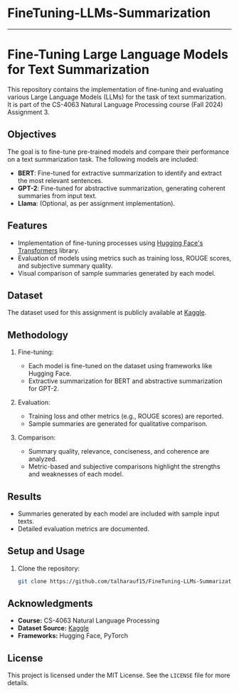 # FineTuning-LLMs-Summarization
---
# Fine-Tuning Large Language Models for Text Summarization

This repository contains the implementation of fine-tuning and evaluating various Large Language Models (LLMs) for the task of text summarization. It is part of the CS-4063 Natural Language Processing course (Fall 2024) Assignment 3.

## Objectives
The goal is to fine-tune pre-trained models and compare their performance on a text summarization task. The following models are included:
- **BERT**: Fine-tuned for extractive summarization to identify and extract the most relevant sentences.
- **GPT-2**: Fine-tuned for abstractive summarization, generating coherent summaries from input text.
- **Llama**: (Optional, as per assignment implementation).

## Features
- Implementation of fine-tuning processes using [Hugging Face's Transformers](https://huggingface.co/transformers) library.
- Evaluation of models using metrics such as training loss, ROUGE scores, and subjective summary quality.
- Visual comparison of sample summaries generated by each model.

## Dataset
The dataset used for this assignment is publicly available at [Kaggle](https://www.kaggle.com/code/lusfernandotorres/text-summarization-with-large-language-models/input).

## Methodology
1. Fine-tuning:
   - Each model is fine-tuned on the dataset using frameworks like Hugging Face.
   - Extractive summarization for BERT and abstractive summarization for GPT-2.
   
2. Evaluation:
   - Training loss and other metrics (e.g., ROUGE scores) are reported.
   - Sample summaries are generated for qualitative comparison.
   
3. Comparison:
   - Summary quality, relevance, conciseness, and coherence are analyzed.
   - Metric-based and subjective comparisons highlight the strengths and weaknesses of each model.

## Results
- Summaries generated by each model are included with sample input texts.
- Detailed evaluation metrics are documented.

## Setup and Usage
1. Clone the repository:
   ```bash
   git clone https://github.com/talharauf15/FineTuning-LLMs-Summarization.git
   ```


## Acknowledgments
- **Course:** CS-4063 Natural Language Processing
- **Dataset Source:** [Kaggle](https://www.kaggle.com/code/lusfernandotorres/text-summarization-with-large-language-models/input)
- **Frameworks:** Hugging Face, PyTorch

## License
This project is licensed under the MIT License. See the `LICENSE` file for more details.
